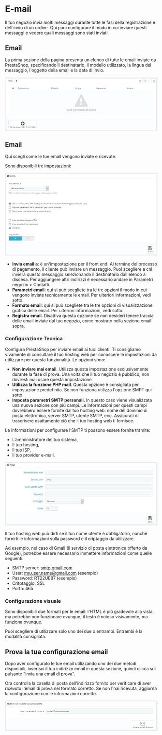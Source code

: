 # E-mail

Il tuo negozio invia molti messaggi durante tutte le fasi della registrazione e dell'invio di un ordine. Qui puoi configurare il modo in cui inviare questi messaggi e vedere quali messaggi sono stati inviati.

## Email <a id="E-mail-Email"></a>

La prima sezione della pagina presenta un elenco di tutte le email inviate da PrestaShop, specificando il destinatario, il modello utilizzato, la lingua del messaggio, l'oggetto della email e la data di invio.

![](../../../.gitbook/assets/54267138.png)

## Email <a id="E-mail-Email.1"></a>

Qui scegli come le tue email vengono inviate e ricevute.

Sono disponibili tre impostazioni:

![](../../../.gitbook/assets/54267139.png)

* **Invia email a**: è un'impostazione per il front end. Al termine del processo di pagamento, il cliente può inviare un messaggio. Puoi scegliere a chi invierà questo messaggio selezionando il destinatario dall'elenco a discesa. Per aggiungere altri indirizzi è necessario andare in Parametri negozio &gt; Contatti.
* **Parametri email**: qui si può scegliete tra le tre opzioni il modo in cui vengono inviate tecnicamente le email. Per ulteriori informazioni, vedi sotto.
* **Formato email**: qui si può scegliete tra le tre opzioni di visualizzazione grafica delle email. Per ulteriori informazioni, vedi sotto.
* **Registra email**. Disattiva questa opzione se non desideri tenere traccia delle email inviate dal tuo negozio, come mostrato nella sezione email sopra.

### Configurazione Tecnica <a id="E-mail-ConfigurazioneTecnica"></a>

Configura PrestaShop per inviare email ai tuoi clienti. Ti consigliamo vivamente di consultare il tuo hosting web per conoscere le impostazioni da utilizzare per questa funzionalità. Le opzioni sono:

* **Non inviare mai email**. Utilizza questa impostazione esclusivamente durante la fase di prova. Una volta che il tuo negozio è pubblico, non dovresti mai usare questa impostazione.
* **Utilizza la funzione PHP mail**. Questa opzione è consigliata per impostazione predefinita. Se non funziona utilizza l'opzione SMPT qui sotto.
* **Imposta parametri SMTP personali**. In questo caso viene visualizzata una nuova sezione con più campi. Le informazioni per questi campi dovrebbero essere fornite dal tuo hosting web: nome del dominio di posta elettronica, server SMTP, utente SMTP, ecc. Assicurati di trascrivere esattamente ciò che il tuo hosting web ti fornisce.

Le informazioni per configurare l’SMTP ti possono essere fornite tramite:

* L’amministratore del tuo sistema,
* Il tuo hosting,
* Il tuo ISP,
* Il tuo provider e-mail.

![](../../../.gitbook/assets/54267149.png)

Il tuo hosting web può dirti se il tuo nome utente è obbligatorio, nonché fornirti le informazioni sulla password e il criptaggio da utilizzare.

Ad esempio, nel caso di Gmail \(il servizio di posta elettronica offerto da Google\), potrebbe essere necessario immettere informazioni come quelle seguenti:

* SMTP server: [smtp.gmail.com](http://smtp.gmail.com/)
* User: [my.user.name@gmail.com](mailto:my.user.name@gmail.com) \(esempio\)
* Password: RT22UE87 \(esempio\)
* Critptaggio: SSL
* Porta: 465

### Configurazione visuale <a id="E-mail-Configurazionevisuale"></a>

Sono disponibili due formati per le email: l'HTML è più gradevole alla vista, ma potrebbe non funzionare ovunque; il testo è noioso visivamente, ma funziona ovunque.

Puoi scegliere di utilizzare solo uno dei due o entrambi. Entrambi è la modalità consigliata.

## Prova la tua configurazione email  <a id="E-mail-Provalatuaconfigurazioneemail"></a>

Dopo aver configurato le tue email utilizzando uno dei due metodi disponibili, inserisci il tuo indirizzo email in questa sezione, quindi clicca sul pulsante "Invia una email di prova".

Ora controlla la casella di posta dell'indirizzo fornito per verificare di aver ricevuto l'email di prova nel formato corretto. Se non l'hai ricevuta, aggiorna la configurazione con le informazioni corrette.

![](../../../.gitbook/assets/54267150.png)

